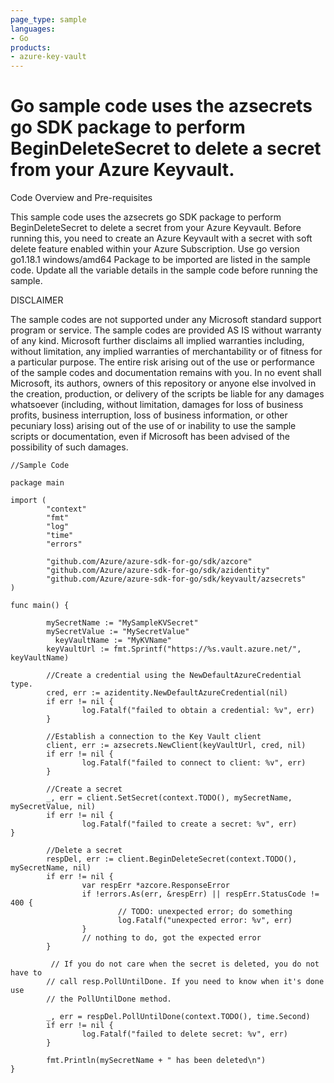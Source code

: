 ```yaml
---
page_type: sample
languages:
- Go
products:
- azure-key-vault
---
```



# Go sample code uses the azsecrets go SDK package to perform BeginDeleteSecret to delete a secret from your Azure Keyvault.

 Code Overview and Pre-requisites

This sample code uses the azsecrets go SDK package to perform BeginDeleteSecret to delete a secret from your Azure Keyvault.
 Before running this, you need to create an Azure Keyvault with a secret with soft delete feature enabled within your Azure Subscription.
 Use go version go1.18.1 windows/amd64
 Package to be imported are listed in the sample code.
 Update all the variable details in the sample code before running the sample.
 
 
 DISCLAIMER

The sample codes are not supported under any Microsoft standard support program or service. The sample codes are provided AS IS without warranty of any kind. Microsoft further disclaims all implied warranties including, without limitation, any implied warranties of merchantability or of fitness for a particular purpose. The entire risk arising out of the use or performance of the sample codes and documentation remains with you. In no event shall Microsoft, its authors, owners of this repository or anyone else involved in the creation, production, or delivery of the scripts be liable for any damages whatsoever (including, without limitation, damages for loss of business profits, business interruption, loss of business information, or other pecuniary loss) arising out of the use of or inability to use the sample scripts or documentation, even if Microsoft has been advised of the possibility of such damages.


```
//Sample Code

package main

import (
        "context"
        "fmt"
        "log"
        "time"
        "errors"

        "github.com/Azure/azure-sdk-for-go/sdk/azcore"
        "github.com/Azure/azure-sdk-for-go/sdk/azidentity"
        "github.com/Azure/azure-sdk-for-go/sdk/keyvault/azsecrets"
)

func main() {

        mySecretName := "MySampleKVSecret"
        mySecretValue := "MySecretValue"
	      keyVaultName := "MyKVName"
        keyVaultUrl := fmt.Sprintf("https://%s.vault.azure.net/", keyVaultName)

        //Create a credential using the NewDefaultAzureCredential type.
        cred, err := azidentity.NewDefaultAzureCredential(nil)
        if err != nil {
                log.Fatalf("failed to obtain a credential: %v", err)
        }

        //Establish a connection to the Key Vault client
        client, err := azsecrets.NewClient(keyVaultUrl, cred, nil)
        if err != nil {
                log.Fatalf("failed to connect to client: %v", err)
        }

        //Create a secret
        _, err = client.SetSecret(context.TODO(), mySecretName, mySecretValue, nil)
        if err != nil {
                log.Fatalf("failed to create a secret: %v", err)
}

        //Delete a secret
        respDel, err := client.BeginDeleteSecret(context.TODO(), mySecretName, nil)
        if err != nil {
                var respErr *azcore.ResponseError
                if !errors.As(err, &respErr) || respErr.StatusCode != 400 {
                        // TODO: unexpected error; do something
                        log.Fatalf("unexpected error: %v", err)
                }
                // nothing to do, got the expected error
        }

         // If you do not care when the secret is deleted, you do not have to
        // call resp.PollUntilDone. If you need to know when it's done use
        // the PollUntilDone method.

        _, err = respDel.PollUntilDone(context.TODO(), time.Second)
        if err != nil {
                log.Fatalf("failed to delete secret: %v", err)
        }

        fmt.Println(mySecretName + " has been deleted\n")
}
```
